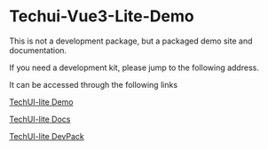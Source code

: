 # Techui-Vue3-Lite-Demo

This is not a development package, but a packaged demo site and documentation.

If you need a development kit, please jump to the following address.

It can be accessed through the following links

[TechUI-lite Demo](https://lite.techui.net)

[TechUI-lite Docs](https://lite.techui.net/docs)

[TechUI-lite DevPack](https://github.com/ayin86/techui-vue3-lite)
